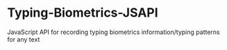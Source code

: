 # Typing-Biometrics-JSAPI
JavaScript API for recording typing biometrics information/typing patterns for any text

